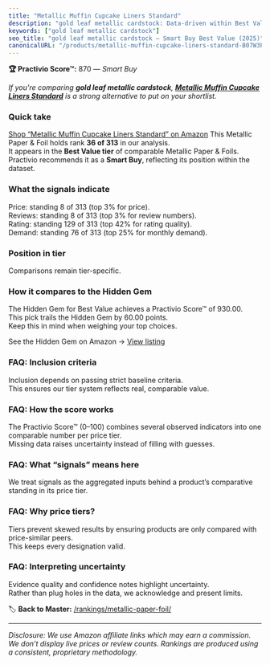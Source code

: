 ```yaml
---
title: "Metallic Muffin Cupcake Liners Standard"
description: "gold leaf metallic cardstock: Data-driven within Best Value ranking using the Practivio Score™. Positioned by quality, value, demand, findability, momentum."
keywords: ["gold leaf metallic cardstock"]
seo_title: "gold leaf metallic cardstock — Smart Buy Best Value (2025)"
canonicalURL: "/products/metallic-muffin-cupcake-liners-standard-B07W3P2RR4/"
---
```


**🏆 Practivio Score™:** 870 — _Smart Buy_


*If you're comparing **gold leaf metallic cardstock**, **[Metallic Muffin Cupcake Liners Standard](https://www.amazon.com/dp/B07W3P2RR4?tag=practivio-20)** is a strong alternative to put on your shortlist.*
### Quick take
[Shop “Metallic Muffin Cupcake Liners Standard” on Amazon](https://www.amazon.com/dp/B07W3P2RR4?tag=practivio-20)
This Metallic Paper & Foil holds rank **36 of 313** in our analysis.  
It appears in the **Best Value tier** of comparable Metallic Paper & Foils.  
Practivio recommends it as a **Smart Buy**, reflecting its position within the dataset.

### What the signals indicate
Price: standing 8 of 313 (top 3% for price).  
Reviews: standing 8 of 313 (top 3% for review numbers).  
Rating: standing 129 of 313 (top 42% for rating quality).  
Demand: standing 76 of 313 (top 25% for monthly demand).

### Position in tier
Comparisons remain tier-specific.

### How it compares to the Hidden Gem
The Hidden Gem for Best Value achieves a Practivio Score™ of 930.00.  
This pick trails the Hidden Gem by 60.00 points.  
Keep this in mind when weighing your top choices.  

See the Hidden Gem on Amazon → [View listing](https://www.amazon.com/dp/B09Y1LFYDP?tag=practivio-20)

### FAQ: Inclusion criteria
Inclusion depends on passing strict baseline criteria.  
This ensures our tier system reflects real, comparable value.

### FAQ: How the score works
The Practivio Score™ (0–100) combines several observed indicators into one comparable number per price tier.  
Missing data raises uncertainty instead of filling with guesses.

### FAQ: What “signals” means here
We treat signals as the aggregated inputs behind a product’s comparative standing in its price tier.

### FAQ: Why price tiers?
Tiers prevent skewed results by ensuring products are only compared with price-similar peers.  
This keeps every designation valid.

### FAQ: Interpreting uncertainty
Evidence quality and confidence notes highlight uncertainty.  
Rather than plug holes in the data, we acknowledge and present limits.


🏷️ **Back to Master:** [/rankings/metallic-paper-foil/](/rankings/metallic-paper-foil/)

---
_Disclosure: We use Amazon affiliate links which may earn a commission. We don’t display live prices or review counts. Rankings are produced using a consistent, proprietary methodology._
